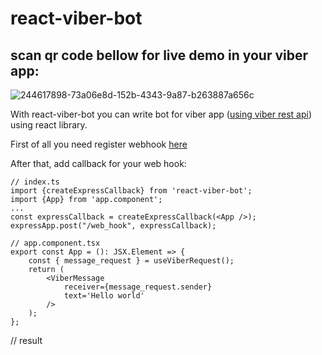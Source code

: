 # react-viber-bot
## scan qr code bellow for live demo in your viber app:


![244617898-73a06e8d-152b-4343-9a87-b263887a656c](https://github.com/mgerasika/react-viber-bot/assets/10614750/0657e3cb-30ad-40c3-aa88-0b285e260482)


With react-viber-bot you can write bot for viber app ([using viber rest api](https://developers.viber.com/docs/api/rest-bot-api/#get-started)) using react library.


First of all you need register webhook [here](https://developers.viber.com/docs/api/rest-bot-api/#setting-a-webhook)

After that, add callback for your web hook:
```
// index.ts
import {createExpressCallback} from 'react-viber-bot';
import {App} from 'app.component';
...
const expressCallback = createExpressCallback(<App />);
expressApp.post("/web_hook", expressCallback);
```


```
// app.component.tsx
export const App = (): JSX.Element => {
	const { message_request } = useViberRequest();
	return (
		<ViberMessage
			receiver={message_request.sender}
			text='Hello world'
		/>
	);
};
```
// result

